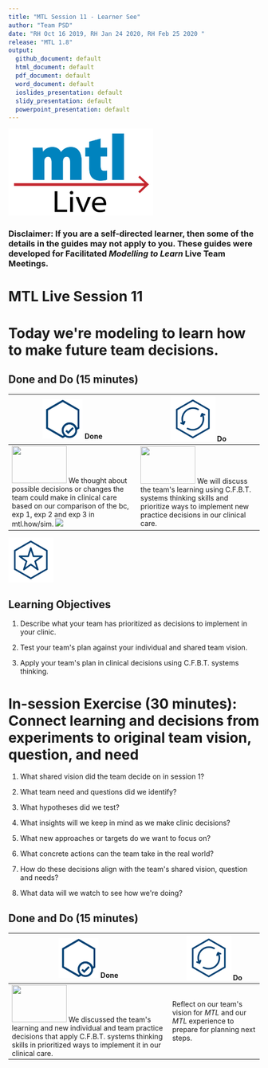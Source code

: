 ```yaml
---
title: "MTL Session 11 - Learner See"
author: "Team PSD"
date: "RH Oct 16 2019, RH Jan 24 2020, RH Feb 25 2020 "
release: "MTL 1.8"
output: 
  github_document: default
  html_document: default
  pdf_document: default
  word_document: default
  ioslides_presentation: default
  slidy_presentation: default
  powerpoint_presentation: default
---
```


[<img src = "https://github.com/lzim/teampsd/blob/master/resources/logos/mtl_live_sq_sm.png"
     height = "175" width = "290">](#.)  
### **Disclaimer:** If you are a self-directed learner, then some of the details in the guides may not apply to you.  These guides were developed for Facilitated _Modelling to Learn_ Live Team Meetings.  
# MTL Live Session 11

# Today we're modeling to learn how to make future team decisions.

## Done and Do (15 minutes)
<!-- Do/Done Tables -->
| [<img src = "https://github.com/lzim/teampsd/blob/master/resources/icons/done.png" height = "80" width = "80">](#.) **Done** | [<img src = "https://github.com/lzim/teampsd/blob/master/resources/icons/do.png" height = "90" width = "90">](#.) **Do** |
| --- | --- | 
| [<img src = "https://raw.githubusercontent.com/lzim/teampsd/master/resources/logos/mtl_how_sim.png" height = "75" width = "110">](http://mtl.how/sim) We thought about possible decisions or changes the team could make in clinical care based on our comparison of the bc, exp 1, exp 2 and exp 3 in mtl.how/sim. [![](https://raw.githubusercontent.com/lzim/teampsd/master/resources/gifs/sim_ui_results_dash.gif)](#.)| [<img src = "https://raw.githubusercontent.com/lzim/teampsd/master/resources/logos/mtl_how_sim.png" height = "75" width = "110">](http://mtl.how/sim) We will discuss the team's learning using C.F.B.T. systems thinking skills and prioritize ways to implement new practice decisions in our clinical care. | 


<!-- Learning Objectives Icon --> 
[<img src = "https://github.com/lzim/teampsd/blob/master/resources/icons/learning_objectives.png" height = "90" width = "90" style ="display: inline-block"/>](#.)

## Learning Objectives

1. Describe what your team has prioritized as decisions to implement in your clinic.

2. Test your team's plan against your individual and shared team vision.

3. Apply your team's plan in clinical decisions using C.F.B.T. systems thinking. 


# In-session Exercise (30 minutes): Connect learning and decisions from experiments to original team vision, question, and need

1.  What shared vision did the team decide on in session 1?

2.  What team need and questions did we identify?

3.  What hypotheses did we test? 

4.  What insights will we keep in mind as we make clinic decisions?

5.  What new approaches or targets do we want to focus on?

6.  What concrete actions can the team take in the real world?

7.  How do these decisions align with the team's shared vision, question and needs?

8.  What data will we watch to see how we're doing?

## Done and Do (15 minutes)
<!-- Do/Done Tables -->
| [<img src = "https://github.com/lzim/teampsd/blob/master/resources/icons/done.png" height = "80" width = "80">](#.) **Done** | [<img src = "https://github.com/lzim/teampsd/blob/master/resources/icons/do.png" height = "90" width = "90">](#.) **Do** |
| --- | --- | 
| [<img src = "https://raw.githubusercontent.com/lzim/teampsd/master/resources/logos/mtl_how_sim.png" height = "75" width = "110">](http://mtl.how/sim) We discussed the team's learning and new individual and team practice decisions that apply C.F.B.T. systems thinking skills in prioritized ways to implement it in our clinical care. | Reflect on our team's vision for _MTL_ and our _MTL_ experience to prepare for planning next steps.| 
